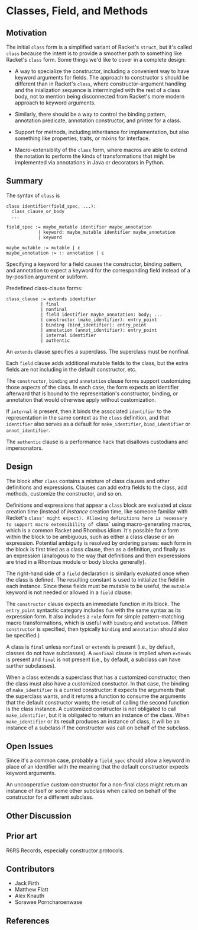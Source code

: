 Classes, Field, and Methods
===========================

Motivation
----------

The initial `class` form is a simplified variant of Racket's `struct`,
but it's called `class` because the intent is to provide a smoother
path to something like Racket's `class` form. Some things we'd like to
cover in a complete design:

 * A way to specialize the constructor, including a convenient way to
   have keyword arguments for fields. The approach to constructor s
   should be different than in Racket's `class`, where
   constructor-argument handling and the inialization sequence is
   intermingled with the rest of a class body, not to mention being
   disconnected from Racket's more modern approach to keyword
   arguments.

 * Similarly, there should be a way to control the binding pattern,
   annotation predicate, annotation constructor, and printer for a
   class.

 * Support for methods, including inheritance for implementation, but
   also something like properties, traits, or mixins for interface.

 * Macro-extensiblity of the `class` form, where macros are able to
   extend the notation to perform the kinds of transformations that
   might be implemented via annotations in Java or decorators in
   Python.

Summary
-------

The syntax of `class` is

```
class identifier(field_spec, ...):
  class_clause_or_body
  ...

field_spec := maybe_mutable identifier maybe_annotation
            | keyword: maybe_mutable identifier maybe_annotation
            | keyword

maybe_mutable := mutable | ε
maybe_annotation := :: annotation | ε
```

Specifying a keyword for a field causes the constructor, binding
pattern, and annotation to expect a keyword for the corresponding
field instead of a by-position argument or subform.

Predefined class-clause forms:

```
class_clause := extends identifier
             | final
             | nonfinal
             | field identifier maybe_annotation: body; ...
             | constructor (make_identifier): entry_point
             | binding (bind_identifier): entry_point
             | annotation (annot_identifier): entry_point
             | internal identifier
             | authentic
```

An `extends` clause specifies a superclass. The superclass must be
nonfinal.

Each `field` clause adds additional mutable fields to the class, but
the extra fields are not including in the default constructor, etc.

The `constructor`, `binding` and `annotation` clause forms support
customizing those aspects of the class. In each case, the form expects
an identifier afterward that is bound to the representation's
constructor, binding, or annotation that would otherwise apply without
customization.

If `internal` is present, then it binds the associated `identifier` to
the representation in the same context as the `class` definition, and
that `identifier` also serves as a default for `make_identifier`,
`bind_identifier` or `annot_identifier`.

The `authentic` clause is a performance hack that disallows custodians
and impersonators.

Design
------

The block after `class` contains a mixture of class clauses and other
definitions and expressions. Clauses can add extra fields to the
class, add methods, customize the constructor, and so on.

Definitions and expressions that appear a `class` block are evaluated
at *class* creation time (instead of *instance* creation time, like
someone familiar with Racket's `class' might expect). Allowing
definitions here is necessary to support macro extensibility of
`class` using macro-generating macros, which is a common Racket and
Rhombus idiom. It's possible for a form within the block to be
ambiguous, such as either a class clause or an expression. Potential
ambiguity is resolved by ordering parses: each form in the block is
first tried as a class clause, then as a definition, and finally as an
expression (analogous to the way that definitions and then
experessions are tried in a Rhombus module or body blocks generally).

The right-hand side of a `field` declaration is similarly evaluated
once when the class is defined. The resulting constant is used to
initialize the field in each instance. Since these fields must be
mutable to be useful, the `mutable` keyword is not needed or allowed
in a `field` clause.

The `constructor` clause expects an immediate function in its block.
The `entry_point` syntactic category includes `fun` with the same
syntax as its expression form. It also includes a `rule` form for
simple pattern-matching macro transformations, which is useful with
`binding` and `anotation`. (When `constructor` is specified, then
typically `binding` and `annotation` should also be specified.)

A class is `final` unless `nonfinal` or `extends` is present (i.e., by
default, classes do not have subclasses). A `nonfinal` clause is
implied when `extends` is present and `final` is not present (i.e., by
default, a subclass can have surther subclasses).

When a class extends a superclass that has a customized constructor,
then the class must also have a customized constuctor. In that case,
the binding of `make_identifier` is a curried constructor: it expects
the arguments that the superclass wants, and it returns a function to
consume the arguments that the default constructor wants; the result
of calling the second function is the class instance. A customized
constructor is not obligated to call `make_identifier`, but it is
obligated to return an instance of the class. When `make_identifier`
or its result produces an instance of class, it will be an instance of
a subclass if the constructor was call on behalf of the subclass.

Open Issues
-----------

Since it's a common case, probably a `field_spec` should allow a
keyword in place of an identifier with the meaning that the default
constructor expects keyword arguments.

An uncooperative custom constructor for a non-final class might return
an instance of itself or some other subclass when called on behalf of
the constructor for a different subclass.

Other Discussion
----------------


Prior art
---------

R6RS Records, especially constructor protocols.


Contributors
------------

* Jack Firth
* Matthew Flatt
* Alex Knauth
* Sorawee Porncharoenwase

References
----------

